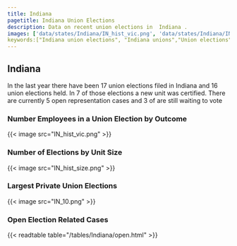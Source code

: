```yaml
---
title: Indiana
pagetitle: Indiana Union Elections
description: Data on recent union elections in  Indiana .
images: ['data/states/Indiana/IN_hist_vic.png', 'data/states/Indiana/IN_hist_size.png', 'data/states/Indiana/IN_10.png']
keywords:["Indiana union elections", "Indiana unions","Union elections"]
---
```

##  Indiana

In the last year there have been 17 union elections filed in Indiana and 16 union elections held. In 7 of those elections a new unit was certified. There are currently 5 open representation cases and 3 of are still waiting to vote

### Number Employees in a Union Election by Outcome
{{< image src="IN_hist_vic.png" >}}

### Number of Elections by Unit Size
{{< image src="IN_hist_size.png" >}}

### Largest Private Union Elections
{{< image src="IN_10.png" >}}

### Open Election Related Cases
{{< readtable table="/tables/Indiana/open.html" >}}

